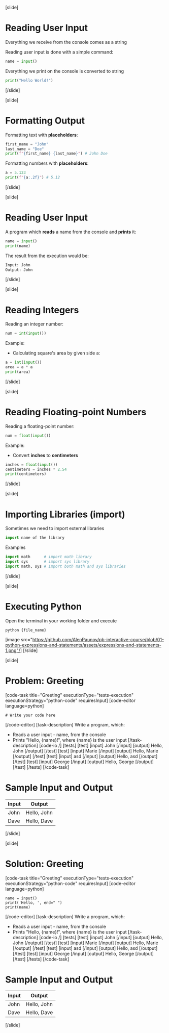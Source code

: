 [slide]
# Reading User Input
Everything we receive from the console comes as a string

Reading user input is done with a simple command:
```python
name = input()
```
Everything we print on the console is converted to string
```python
print("Hello World!")
```
[/slide]

[slide]
# Formatting Output
Formatting text with **placeholders**:
```python
first_name = "John"
last_name = "Doe"
print(f"{first_name} {last_name}") # John Doe
```
Formatting numbers with **placeholders**:
```python
a = 5.123
print(f"{a:.2f}") # 5.12
```
[/slide]

[slide]
# Reading User Input
A program which **reads** a name from the console and **prints** it:
```python
name = input()
print(name)
```
The result from the execution would be:
```python
Input: John
Output: John
```
[/slide]

[slide]
# Reading Integers
Reading an integer number:
```python
num = int(input())
```
Example:

* Calculating square's area by given side a:
```python
a = int(input())
area = a * a
print(area)
```
[/slide]

[slide]
# Reading Floating-point Numbers
Reading a floating-point number:
```python
num = float(input())
```
Example:

* Convert **inches** to **centimeters**
```python
inches = float(input())
centimeters = inches * 2.54
print(centimeters)
```
[/slide]

[slide]
# Importing Libraries (import)
Sometimes we need to import external libraries
```python
import name of the library
```
Examples
```python
import math      # import math library
import sys       # import sys library
import math, sys # import both math and sys libraries
```
[/slide]

[slide]
# Executing Python
Open the terminal in your working folder and execute
```
python {file_name}
```
[image src="https://github.com/AlenPaunov/pb-interactive-course/blob/01-python-expressions-and-statements/assets/expressions-and-statements-1.png"/]
[/slide]

[slide]
# Problem: Greeting
[code-task title="Greeting" executionType="tests-execution" executionStrategy="python-code" requiresInput]
[code-editor language=python]
```
# Write your code here
```
[/code-editor]
[task-description]
Write a program, which:

* Reads a user input - name, from the console
* Prints "Hello, \{name\}!", where \{name\} is the user input
[/task-description]
[code-io /]
[tests]
[test]
[input]
John
[/input]
[output]
Hello, John
[/output]
[/test]
[test]
[input]
Marie
[/input]
[output]
Hello, Marie
[/output]
[/test]
[test]
[input]
asd
[/input]
[output]
Hello, asd
[/output]
[/test]
[test]
[input]
George
[/input]
[output]
Hello, George
[/output]
[/test]
[/tests]
[/code-task]
# Sample Input and Output
|Input|Output|
|-----|------|
|John|Hello, John|
|Dave|Hello, Dave|
[/slide]

[slide]
# Solution: Greeting
[code-task title="Greeting" executionType="tests-execution" executionStrategy="python-code" requiresInput]
[code-editor language=python]
```
name = input()
print('Hello, ', end=" ")
print(name)
```
[/code-editor]
[task-description]
Write a program, which:

* Reads a user input - name, from the console
* Prints "Hello, \{name\}!", where \{name\} is the user input
[/task-description]
[code-io /]
[tests]
[test]
[input]
John
[/input]
[output]
Hello, John
[/output]
[/test]
[test]
[input]
Marie
[/input]
[output]
Hello, Marie
[/output]
[/test]
[test]
[input]
asd
[/input]
[output]
Hello, asd
[/output]
[/test]
[test]
[input]
George
[/input]
[output]
Hello, George
[/output]
[/test]
[/tests]
[/code-task]
# Sample Input and Output
|Input|Output|
|-----|------|
|John|Hello, John|
|Dave|Hello, Dave|
[/slide]